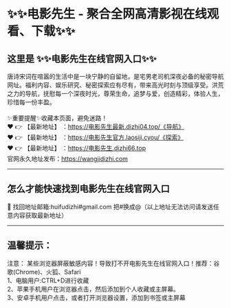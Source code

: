 # :sparkles::sparkles:电影先生 - 聚合全网高清影视在线观看、下载:sparkles::sparkles:
## 这里是 **:sparkles::sparkles:电影先生在线官网入口:sparkles::sparkles:**<br>
唐诗宋词在喧嚣的生活中是一块宁静的自留地，是宅男老司机深夜必备的秘密导航网址。福利内容、娱乐研究、秘密探索应有尽有，带来高光时刻与顶级享受。洪荒之力的导航，抚慰每一个深夜时光，尊荣生命，追梦与爱，创造精彩，体验人生，珍惜每一份丰盈。<br><br>
✨重要提醒✨收藏本页面，避免迷路！<br>
❤️ 👉 【最新地址】 ：https://电影先生最新.dizhi04.top/《导航》<br>
❤️ 👉 【最新地址】 ：https://电影先生官方.laosiji.cyou/《探索》<br>
❤️ 👉 【最新地址】 ：https://电影先生.dizhi66.top<br>
官网永久地址发布：https://wangjidizhi.com<br>

---
## **怎么才能快速找到电影先生在线官网入口**<br>

📧 找回地址邮箱:huifudizhi#gmail.com 把#换成@（以上地址无法访问请发送任意内容获取最新地址）<br>

---
## 温馨提示：
注意： 某些浏览器屏蔽敏感内容！导致打不开电影先生在线官网入口！推荐：谷歌(Chrome)、火狐、Safari<br>
1、电脑用户:CTRL+D进行收藏<br>
2、苹果手机用户在浏览器点击，然后添加到个人收藏或主屏幕。<br>
3、安卓手机用户点击，或者打开浏览器设置，添加到书签或主屏幕
